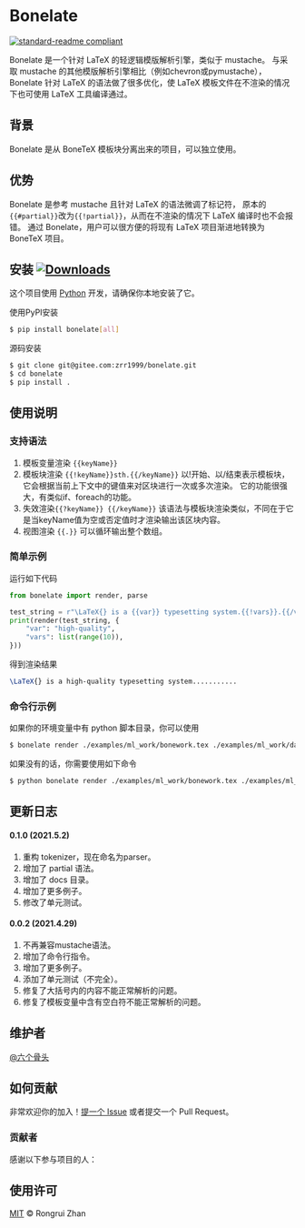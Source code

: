 # Bonelate

[![standard-readme compliant](https://img.shields.io/badge/readme%20style-standard-brightgreen.svg?style=flat-square)](https://github.com/RichardLitt/standard-readme)

Bonelate 是一个针对 LaTeX 的轻逻辑模版解析引擎，类似于 mustache。
与采取 mustache 的其他模版解析引擎相比（例如chevron或pymustache），
Bonelate 针对 LaTeX 的语法做了很多优化，使 LaTeX 模板文件在不渲染的情况下也可使用 LaTeX 工具编译通过。

## 背景

Bonelate 是从 BoneTeX 模板块分离出来的项目，可以独立使用。

## 优势

Bonelate 是参考 mustache 且针对 LaTeX 的语法微调了标记符，
原本的`{{#partial}}`改为`{{!partial}}`，从而在不渲染的情况下 LaTeX 编译时也不会报错。
通过 Bonelate，用户可以很方便的将现有 LaTeX 项目渐进地转换为 BoneTeX 项目。

## 安装 [![Downloads](https://pepy.tech/badge/bonelate)](https://pepy.tech/project/bonelate)

这个项目使用 [Python](https://www.python.org/downloads/) 开发，请确保你本地安装了它。

使用PyPI安装

```sh
$ pip install bonelate[all]
```

源码安装

```sh
$ git clone git@gitee.com:zrr1999/bonelate.git
$ cd bonelate
$ pip install .
```

## 使用说明
### 支持语法
1. 模板变量渲染 `{{keyName}}`
2. 模板块渲染 `{{!keyName}}sth.{{/keyName}}`
以!开始、以/结束表示模板块，它会根据当前上下文中的键值来对区块进行一次或多次渲染。
它的功能很强大，有类似if、foreach的功能。
3. 失效渲染`{{?keyName}} {{/keyName}}`
该语法与模板块渲染类似，不同在于它是当keyName值为空或否定值时才渲染输出该区块内容。
3. 视图渲染 `{{.}}`
可以循环输出整个数组。

### 简单示例

运行如下代码
```python
from bonelate import render, parse

test_string = r"\LaTeX{} is a {{var}} typesetting system.{{!vars}}.{{/vars}}"
print(render(test_string, {
    "var": "high-quality",
    "vars": list(range(10)),
}))
```

得到渲染结果
```tex
\LaTeX{} is a high-quality typesetting system...........
```


### 命令行示例

如果你的环境变量中有 python 脚本目录，你可以使用

```sh
$ bonelate render ./examples/ml_work/bonework.tex ./examples/ml_work/data.json
```

如果没有的话，你需要使用如下命令

```sh
$ python bonelate render ./examples/ml_work/bonework.tex ./examples/ml_work/data.json
```


## 更新日志
#### 0.1.0 (2021.5.2)
1. 重构 tokenizer，现在命名为parser。
2. 增加了 partial 语法。
3. 增加了 docs 目录。
4. 增加了更多例子。
5. 修改了单元测试。

#### 0.0.2 (2021.4.29)
1. 不再兼容mustache语法。
2. 增加了命令行指令。
3. 增加了更多例子。
4. 添加了单元测试（不完全）。
5. 修复了大括号内的内容不能正常解析的问题。
6. 修复了模板变量中含有空白符不能正常解析的问题。


## 维护者

[@六个骨头](https://gitee.com/zrr1999)

## 如何贡献

非常欢迎你的加入！[提一个 Issue](https://github.com/zrr1999/bonelate/issues/new) 或者提交一个 Pull Request。

### 贡献者

感谢以下参与项目的人：

## 使用许可
[MIT](LICENSE) © Rongrui Zhan